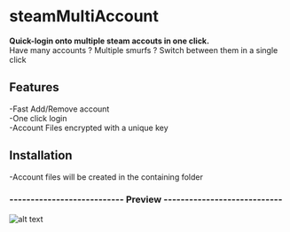 # steamMultiAccount
**Quick-login onto multiple steam accouts in one click.**  
Have many accounts ? Multiple smurfs ? Switch between them in a single click

## Features
-Fast Add/Remove account  
-One click login  
-Account Files encrypted with a unique key  

## Installation
-Account files will be created in the containing folder

### --------------------------- Preview ----------------------------
![alt text](https://i.imgur.com/I6OMvIc.png)
